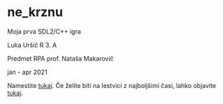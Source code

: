 # ne_krznu
  
Moja prva SDL2/C++ igra

Luka Uršič R 3. A

Predmet RPA prof. Nataša Makarovič

jan - apr 2021

Namestite [tukaj](https://github.com/urluur/ne_krznu/releases).
Če želite biti na lestvici z najboljšimi časi, lahko objavite [tukaj](https://urluur.github.io/nk_leaderboard/).
